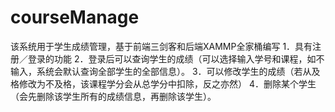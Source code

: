 # courseManage
该系统用于学生成绩管理，基于前端三剑客和后端XAMMP全家桶编写
1．具有注册／登录的功能
2．登录后可以查询学生的成绩（可以选择输入学号和课程，如不输入，系统会默认查询全部学生的全部信息）。
3．可以修改学生的成绩（若从及格修改为不及格，该课程学分会从总学分中扣除，反之亦然）
4．删除某个学生（会先删除该学生所有的成绩信息，再删除该学生）。
